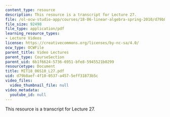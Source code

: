 ```yaml
---
content_type: resource
description: This resource is a transcript for Lecture 27.
file: /ol-ocw-studio-app/courses/18-06-linear-algebra-spring-2010/d79b8aef4f100537a4575eff31873b5c_MIT18_06S10_L27.pdf
file_size: 92498
file_type: application/pdf
learning_resource_types:
- Lecture Videos
license: https://creativecommons.org/licenses/by-nc-sa/4.0/
ocw_type: OCWFile
parent_title: Video Lectures
parent_type: CourseSection
parent_uid: 6b1f6624-5736-6951-bfe8-5945521b0299
resourcetype: Document
title: MIT18_06S10_L27.pdf
uid: d79b8aef-4f10-0537-a457-5eff31873b5c
video_files:
  video_thumbnail_file: null
video_metadata:
  youtube_id: null
---
```

This resource is a transcript for Lecture 27.